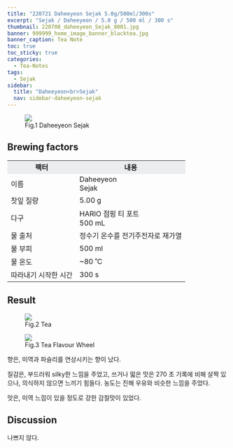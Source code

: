 ```yaml
---
title: "220721 Daheeyeon Sejak 5.0g/500ml/300s"
excerpt: "Sejak / Daheeyeon / 5.0 g / 500 ml / 300 s"
thumbnail: 220708_daheeyeon_Sejak_0001.jpg
banner: 999999_home_image_banner_blacktea.jpg
banner_caption: Tea Note
toc: true
toc_sticky: true
categories:
  - Tea-Notes
tags:
  - Sejak
sidebar:
  title: "Daheeyeon<br>Sejak"
  nav: sidebar-daheeyeon-sejak
---
```


<figure class="align-center">
  <a href="{{ site.url }}{{ site.baseurl }}/assets/images/220708_daheeyeon_Sejak_0000.png">
  <img src="{{ site.url }}{{ site.baseurl }}/assets/images/220708_daheeyeon_Sejak_0000.png">
  </a>
  <figcaption>
  Fig.1 Daheeyeon Sejak
  </figcaption>
</figure>

## Brewing factors

<div align="center">
  <table align = "center" >
      <tr bgcolor="#ebedef" align ="center">
      <td><b>팩터</b></td>
      <td><b>내용</b></td>
      </tr>
      <tr>
      <td>이름</td>
      <td>Daheeyeon<br>Sejak</td>
      </tr>
      <tr>
      <td>찻잎 질량</td>
      <td>5.00 g</td>
      </tr>
      <tr>
      <td>다구</td>
      <td>HARIO 점핑 티 포트<br>500 mL</td>
      </tr>
      <tr>
    <td>물 출처</td>
      <td>정수기 온수를 전기주전자로 재가열</td>
      </tr>
      <tr>
    <td>물 부피</td>
      <td>500 ml</td>
      </tr>
      <tr>
    <td>물 온도</td>
      <td>~80 ˚C</td>
      </tr>
      <tr>
    <td>따라내기 시작한 시간</td>
      <td>300 s</td>
      </tr>
  </table>
</div>

## Result

<figure style="width: 75%" class="align-center">
  <a href="{{ site.url }}{{ site.baseurl }}/assets/images/220721_daheeyeon_Sejak_0002.jpg">
  <img src="{{ site.url }}{{ site.baseurl }}/assets/images/220721_daheeyeon_Sejak_0002.jpg">
  </a>
  <figcaption>
  Fig.2 Tea
  </figcaption>
</figure>

<figure style="width: 75%" class="align-center">
  <a href="{{ site.url }}{{ site.baseurl }}/assets/images/200417_TeaFlavourWheel_eng.png">
  <img src="{{ site.url }}{{ site.baseurl }}/assets/images/200417_TeaFlavourWheel_eng.png">
  </a>
  <figcaption>
  Fig.3 Tea Flavour Wheel
  </figcaption>
</figure>


향은, 미역과 파슬리를 연상시키는 향이 났다.

질감은, 부드러워 silky한 느낌을 주었고, 쓰거나 떫은 맛은 270 초 기록에 비해 살짝 있으나, 의식하지 않으면 느끼기 힘들다. 농도는 진해 우유와 비슷한 느낌을 주었다.

맛은, 미역 느낌이 있을 정도로 강한 감칠맛이 있었다.

## Discussion

나쁘지 않다.
